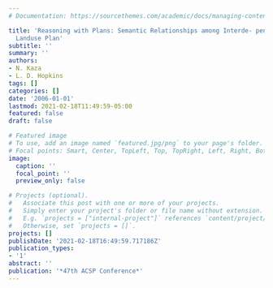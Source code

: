 ```yaml
---
# Documentation: https://sourcethemes.com/academic/docs/managing-content/

title: 'Reasoning with Plans: Semantic Relationships among Interde- pendent and Contingent
  Landuse Plan'
subtitle: ''
summary: ''
authors:
- N. Kaza
- L. D. Hopkins
tags: []
categories: []
date: '2006-01-01'
lastmod: 2021-02-18T11:49:59-05:00
featured: false
draft: false

# Featured image
# To use, add an image named `featured.jpg/png` to your page's folder.
# Focal points: Smart, Center, TopLeft, Top, TopRight, Left, Right, BottomLeft, Bottom, BottomRight.
image:
  caption: ''
  focal_point: ''
  preview_only: false

# Projects (optional).
#   Associate this post with one or more of your projects.
#   Simply enter your project's folder or file name without extension.
#   E.g. `projects = ["internal-project"]` references `content/project/deep-learning/index.md`.
#   Otherwise, set `projects = []`.
projects: []
publishDate: '2021-02-18T16:49:59.717186Z'
publication_types:
- '1'
abstract: ''
publication: '*47th ACSP Conference*'
---
```


